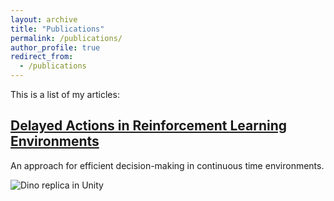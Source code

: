 ```yaml
---
layout: archive
title: "Publications"
permalink: /publications/
author_profile: true
redirect_from:
  - /publications
---
```


This is a list of my articles: 

## [Delayed Actions in Reinforcement Learning Environments](https://medium.com/@markelovdp/delayed-actions-in-reinforcement-learning-environments-16125a7d731c)

An approach for efficient decision-making in continuous time environments.

![Dino replica in Unity](https://media.giphy.com/media/YOkl7ox9OMctplxaGg/giphy.gif)